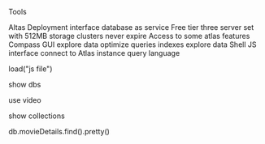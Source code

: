 Tools

Altas
    Deployment
    interface
    database as service
    Free tier
        three server set with 512MB storage
        clusters never expire
        Access to some atlas features
Compass
    GUI explore data
    optimize queries
    indexes
    explore data
Shell
    JS interface
    connect to Atlas instance
    query language



load("js file")

show dbs

use video

show collections

db.movieDetails.find().pretty()